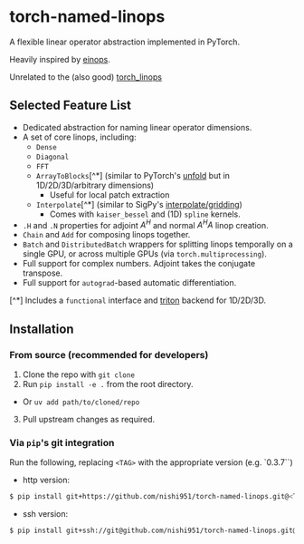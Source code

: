 # torch-named-linops

A flexible linear operator abstraction implemented in PyTorch.

Heavily inspired by [einops](https://einops.rocks).

Unrelated to the (also good) [torch_linops](https://github.com/cvxgrp/torch_linops)

## Selected Feature List
- Dedicated abstraction for naming linear operator dimensions.
- A set of core linops, including:
  - `Dense`
  - `Diagonal`
  - `FFT`
  - `ArrayToBlocks`[^*] (similar to PyTorch's [unfold](https://pytorch.org/docs/stable/generated/torch.nn.Unfold.html) but in 1D/2D/3D/arbitrary dimensions)
    - Useful for local patch extraction
  - `Interpolate`[^*] (similar to SigPy's
    [interpolate/gridding](https://sigpy.readthedocs.io/en/latest/generated/sigpy.linop.Interpolate.html))
     - Comes with `kaiser_bessel` and (1D) `spline` kernels.
- `.H` and `.N` properties for adjoint $A^H$ and normal $A^HA$ linop creation.
- `Chain` and `Add` for composing linops together.
- `Batch` and `DistributedBatch` wrappers for splitting linops temporally on a
  single GPU, or across multiple GPUs (via `torch.multiprocessing`).
- Full support for complex numbers. Adjoint takes the conjugate transpose.
- Full support for `autograd`-based automatic differentiation.

[^*] Includes a `functional` interface and
[triton](https://github.com/triton-lang/triton) backend for 1D/2D/3D.

## Installation
### From source (recommended for developers)
1. Clone the repo with `git clone`
2. Run `pip install -e .` from the root directory.
  - Or `uv add path/to/cloned/repo`

3. Pull upstream changes as required.

### Via `pip`'s git integration
Run the following, replacing `<TAG>` with the appropriate version (e.g. `0.3.7``)

- http version:
```sh
$ pip install git+https://github.com/nishi951/torch-named-linops.git@<TAG>
```

- ssh version:
``` sh
$ pip install git+ssh://git@github.com/nishi951/torch-named-linops.git@<TAG>
```


